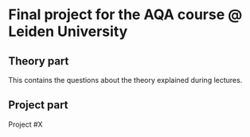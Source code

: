 # Final project for the AQA course @ Leiden University
## Theory part
This contains the questions about the theory explained during lectures.

## Project part
Project #X